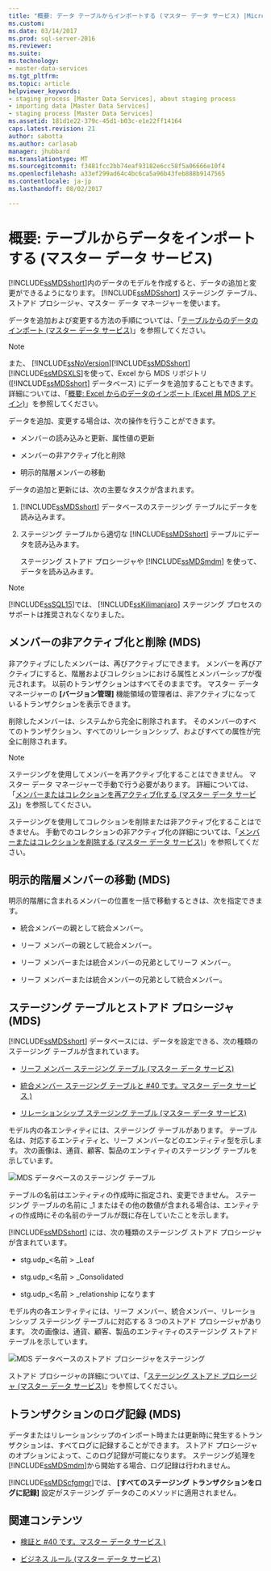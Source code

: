 ```yaml
---
title: "概要: データ テーブルからインポートする (マスター データ サービス) |Microsoft ドキュメント"
ms.custom: 
ms.date: 03/14/2017
ms.prod: sql-server-2016
ms.reviewer: 
ms.suite: 
ms.technology:
- master-data-services
ms.tgt_pltfrm: 
ms.topic: article
helpviewer_keywords:
- staging process [Master Data Services], about staging process
- importing data [Master Data Services]
- staging process [Master Data Services]
ms.assetid: 181d1e22-379c-45d1-b03c-e1e22ff14164
caps.latest.revision: 21
author: sabotta
ms.author: carlasab
manager: jhubbard
ms.translationtype: MT
ms.sourcegitcommit: f3481fcc2bb74eaf93182e6cc58f5a06666e10f4
ms.openlocfilehash: a33ef299ad64c4bc6ca5a96b43feb888b9147565
ms.contentlocale: ja-jp
ms.lasthandoff: 08/02/2017

---
```

# <a name="overview-importing-data-from-tables-master-data-services"></a>概要: テーブルからデータをインポートする (マスター データ サービス)
  [!INCLUDE[ssMDSshort](../includes/ssmdsshort-md.md)]内のデータのモデルを作成すると、データの追加と変更ができるようになります。   [!INCLUDE[ssMDSshort](../includes/ssmdsshort-md.md)] ステージング テーブル、ストアド プロシージャ、マスター データ マネージャーを使います。  
  
 データを追加および変更する方法の手順については、「[テーブルからのデータのインポート (マスター データ サービス)](../master-data-services/import-data-from-tables-master-data-services.md)」を参照してください。  
  
> [!NOTE]  
>  また、 [!INCLUDE[ssNoVersion](../includes/ssnoversion-md.md)][!INCLUDE[ssMDSshort](../includes/ssmdsshort-md.md)][!INCLUDE[ssMDSXLS](../includes/ssmdsxls-md.md)]を使って、Excel から MDS リポジトリ ([!INCLUDE[ssMDSshort](../includes/ssmdsshort-md.md)] データベース) にデータを追加することもできます。 詳細については、「[概要: Excel からのデータのインポート (Excel 用 MDS アドイン)](../master-data-services/microsoft-excel-add-in/overview-importing-data-from-excel-mds-add-in-for-excel.md)」を参照してください。  
  
 データを追加、変更する場合は、次の操作を行うことができます。  
  
-   メンバーの読み込みと更新、属性値の更新  
  
-   メンバーの非アクティブ化と削除  
  
-   明示的階層メンバーの移動  
  
 データの追加と更新には、次の主要なタスクが含まれます。  
  
1.  [!INCLUDE[ssMDSshort](../includes/ssmdsshort-md.md)] データベースのステージング テーブルにデータを読み込みます。  
  
2.  ステージング テーブルから適切な [!INCLUDE[ssMDSshort](../includes/ssmdsshort-md.md)] テーブルにデータを読み込みます。  
  
     ステージング ストアド プロシージャや [!INCLUDE[ssMDSmdm](../includes/ssmdsmdm-md.md)] を使って、データを読み込みます。  
  
> [!NOTE]  
>  [!INCLUDE[ssSQL15](../includes/sssql15-md.md)]では、 [!INCLUDE[ssKilimanjaro](../includes/sskilimanjaro-md.md)] ステージング プロセスのサポートは推奨されなくなりました。  
  
## <a name="deactivating-and-deleting-members-mds"></a>メンバーの非アクティブ化と削除 (MDS)  
 非アクティブにしたメンバーは、再びアクティブにできます。 メンバーを再びアクティブにすると、階層およびコレクションにおける属性とメンバーシップが復元されます。 以前のトランザクションはすべてそのままです。 マスター データ マネージャーの **[バージョン管理]** 機能領域の管理者は、非アクティブになっているトランザクションを表示できます。  
  
 削除したメンバーは、システムから完全に削除されます。 そのメンバーのすべてのトランザクション、すべてのリレーションシップ、およびすべての属性が完全に削除されます。  
  
> [!NOTE]  
>  ステージングを使用してメンバーを再アクティブ化することはできません。 マスター データ マネージャーで手動で行う必要があります。 詳細については、「[メンバーまたはコレクションを再アクティブ化する (マスター データ サービス)](../master-data-services/reactivate-a-member-or-collection-master-data-services.md)」を参照してください。  
>   
>  ステージングを使用してコレクションを削除または非アクティブ化することはできません。 手動でのコレクションの非アクティブ化の詳細については、「[メンバーまたはコレクションを削除する (マスター データ サービス)](../master-data-services/delete-a-member-or-collection-master-data-services.md)」を参照してください。  
  
## <a name="moving-explicit-hierarchy-members-mds"></a>明示的階層メンバーの移動 (MDS)  
 明示的階層に含まれるメンバーの位置を一括で移動するときは、次を指定できます。  
  
-   統合メンバーの親として統合メンバー。  
  
-   リーフ メンバーの親として統合メンバー。  
  
-   リーフ メンバーまたは統合メンバーの兄弟としてリーフ メンバー。  
  
-   リーフ メンバーまたは統合メンバーの兄弟として統合メンバー。  
  
## <a name="staging-tables-and-stored-procedures-mds"></a>ステージング テーブルとストアド プロシージャ (MDS)  
 [!INCLUDE[ssMDSshort](../includes/ssmdsshort-md.md)] データベースには、データを設定できる、次の種類のステージング テーブルが含まれています。  
  
-   [リーフ メンバー ステージング テーブル (マスター データ サービス)](../master-data-services/leaf-member-staging-table-master-data-services.md)  
  
-   [統合メンバー ステージング テーブルと #40 です。マスター データ サービス &#41;](../master-data-services/consolidated-member-staging-table-master-data-services.md)  
  
-   [リレーションシップ ステージング テーブル (マスター データ サービス)](../master-data-services/relationship-staging-table-master-data-services.md)  
  
 モデル内の各エンティティには、ステージング テーブルがあります。 テーブル名は、対応するエンティティと、リーフ メンバーなどのエンティティ型を示します。 次の画像は、通貨、顧客、製品のエンティティのステージング テーブルを示しています。  
  
 ![MDS データベースのステージング テーブル](../master-data-services/media/mds-staging-tables.png "MDS データベースのステージング テーブル")  
  
 テーブルの名前はエンティティの作成時に指定され、変更できません。 ステージング テーブルの名前に _1 またはその他の数値が含まれる場合は、エンティティの作成時にその名前のテーブルが既に存在していたことを示します。  
  
 [!INCLUDE[ssMDSshort](../includes/ssmdsshort-md.md)] には、次の種類のステージング ストアド プロシージャが含まれています。  
  
-   stg.udp_\<名前 > _Leaf  
  
-   stg.udp_\<名前 > _Consolidated  
  
-   stg.udp_\<名前 > _relationship になります  
  
 モデル内の各エンティティには、リーフ メンバー、統合メンバー、リレーションシップ ステージング テーブルに対応する 3 つのストアド プロシージャがあります。  次の画像は、通貨、顧客、製品のエンティティのステージング ストアド テーブルを示しています。  
  
 ![MDS データベースのストアド プロシージャをステージング](../master-data-services/media/mds-staging-storedprocedures.png "ステージング MDS データベースのストアド プロシージャ")  
  
 ストアド プロシージャの詳細については、「[ステージング ストアド プロシージャ (マスター データ サービス)](../master-data-services/staging-stored-procedure-master-data-services.md)」を参照してください。  
  
## <a name="logging-transactions-mds"></a>トランザクションのログ記録 (MDS)  
 データまたはリレーションシップのインポート時または更新時に発生するトランザクションは、すべてログに記録することができます。 ストアド プロシージャのオプションによって、このログ記録が可能になります。 ステージング処理を [!INCLUDE[ssMDSmdm](../includes/ssmdsmdm-md.md)]から開始する場合、ログ記録は行われません。  
  
 [!INCLUDE[ssMDScfgmgr](../includes/ssmdscfgmgr-md.md)]では、 **[すべてのステージング トランザクションをログに記録]** 設定がステージング データのこのメソッドに適用されません。  
  
## <a name="related-content"></a>関連コンテンツ  
  
-   [検証と #40 です。マスター データ サービス &#41;](../master-data-services/validation-master-data-services.md)  
  
-   [ビジネス ルール (マスター データ サービス)](../master-data-services/business-rules-master-data-services.md)  
  
  
